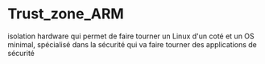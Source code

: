 # Trust_zone_ARM
isolation hardware qui permet de faire tourner un Linux d'un coté et un OS minimal, spécialisé dans la sécurité qui va faire tourner des applications de sécurité 
